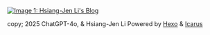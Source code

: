 [![Image 1: Hsiang-Jen Li's Blog](https://hsiangjenli.github.io/static/image/ico.svg)](https://hsiangjenli.github.io/blog/)

copy; 2025 ChatGPT-4o, & Hsiang-Jen Li Powered by [Hexo](https://hexo.io/) & [Icarus](https://github.com/ppoffice/hexo-theme-icarus)